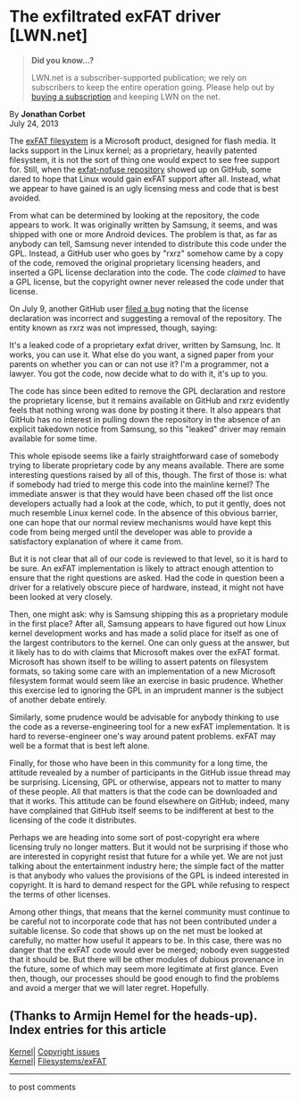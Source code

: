 # The exfiltrated exFAT driver [LWN.net]

> **Did you know...?**
> 
> LWN.net is a subscriber-supported publication; we rely on subscribers to keep the entire operation going. Please help out by [buying a subscription](/Promo/nst-nag4/subscribe) and keeping LWN on the net. 

By **Jonathan Corbet**  
July 24, 2013 

The [exFAT filesystem](https://en.wikipedia.org/wiki/ExFAT) is a Microsoft product, designed for flash media. It lacks support in the Linux kernel; as a proprietary, heavily patented filesystem, it is not the sort of thing one would expect to see free support for. Still, when the [exfat-nofuse repository](https://github.com/rxrz/exfat-nofuse) showed up on GitHub, some dared to hope that Linux would gain exFAT support after all. Instead, what we appear to have gained is an ugly licensing mess and code that is best avoided. 

From what can be determined by looking at the repository, the code appears to work. It was originally written by Samsung, it seems, and was shipped with one or more Android devices. The problem is that, as far as anybody can tell, Samsung never intended to distribute this code under the GPL. Instead, a GitHub user who goes by "rxrz" somehow came by a copy of the code, removed the original proprietary licensing headers, and inserted a GPL license declaration into the code. The code _claimed_ to have a GPL license, but the copyright owner never released the code under that license. 

On July 9, another GitHub user [filed a bug](https://github.com/rxrz/exfat-nofuse/issues/5) noting that the license declaration was incorrect and suggesting a removal of the repository. The entity known as rxrz was not impressed, though, saying: 

It's a leaked code of a proprietary exfat driver, written by Samsung, Inc. It works, you can use it. What else do you want, a signed paper from your parents on whether you can or can not use it? I'm a programmer, not a lawyer. You got the code, now decide what to do with it, it's up to you. 

The code has since been edited to remove the GPL declaration and restore the proprietary license, but it remains available on GitHub and rxrz evidently feels that nothing wrong was done by posting it there. It also appears that GitHub has no interest in pulling down the repository in the absence of an explicit takedown notice from Samsung, so this "leaked" driver may remain available for some time. 

This whole episode seems like a fairly straightforward case of somebody trying to liberate proprietary code by any means available. There are some interesting questions raised by all of this, though. The first of those is: what if somebody had tried to merge this code into the mainline kernel? The immediate answer is that they would have been chased off the list once developers actually had a look at the code, which, to put it gently, does not much resemble Linux kernel code. In the absence of this obvious barrier, one can hope that our normal review mechanisms would have kept this code from being merged until the developer was able to provide a satisfactory explanation of where it came from. 

But it is not clear that all of our code is reviewed to that level, so it is hard to be sure. An exFAT implementation is likely to attract enough attention to ensure that the right questions are asked. Had the code in question been a driver for a relatively obscure piece of hardware, instead, it might not have been looked at very closely. 

Then, one might ask: why is Samsung shipping this as a proprietary module in the first place? After all, Samsung appears to have figured out how Linux kernel development works and has made a solid place for itself as one of the largest contributors to the kernel. One can only guess at the answer, but it likely has to do with claims that Microsoft makes over the exFAT format. Microsoft has shown itself to be willing to assert patents on filesystem formats, so taking some care with an implementation of a new Microsoft filesystem format would seem like an exercise in basic prudence. Whether this exercise led to ignoring the GPL in an imprudent manner is the subject of another debate entirely. 

Similarly, some prudence would be advisable for anybody thinking to use the code as a reverse-engineering tool for a new exFAT implementation. It is hard to reverse-engineer one's way around patent problems. exFAT may well be a format that is best left alone. 

Finally, for those who have been in this community for a long time, the attitude revealed by a number of participants in the GitHub issue thread may be surprising. Licensing, GPL or otherwise, appears not to matter to many of these people. All that matters is that the code can be downloaded and that it works. This attitude can be found elsewhere on GitHub; indeed, many have complained that GitHub itself seems to be indifferent at best to the licensing of the code it distributes. 

Perhaps we are heading into some sort of post-copyright era where licensing truly no longer matters. But it would not be surprising if those who are interested in copyright resist that future for a while yet. We are not just talking about the entertainment industry here; the simple fact of the matter is that anybody who values the provisions of the GPL is indeed interested in copyright. It is hard to demand respect for the GPL while refusing to respect the terms of other licenses. 

Among other things, that means that the kernel community must continue to be careful not to incorporate code that has not been contributed under a suitable license. So code that shows up on the net must be looked at carefully, no matter how useful it appears to be. In this case, there was no danger that the exFAT code would ever be merged; nobody even suggested that it should be. But there will be other modules of dubious provenance in the future, some of which may seem more legitimate at first glance. Even then, though, our processes should be good enough to find the problems and avoid a merger that we will later regret. Hopefully. 

(Thanks to Armijn Hemel for the heads-up).  
Index entries for this article  
---  
[Kernel](/Kernel/Index)| [Copyright issues](/Kernel/Index#Copyright_issues)  
[Kernel](/Kernel/Index)| [Filesystems/exFAT](/Kernel/Index#Filesystems-exFAT)  
  


* * *

to post comments 
